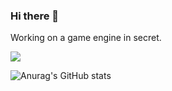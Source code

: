 ### Hi there 👋
Working on a game engine in secret.

<img src="https://skillicons.dev/icons?i=git,cpp,c,cs,arduino,py,cmake,powershell" />

![Anurag's GitHub stats](https://github-readme-stats.vercel.app/api?username=AlmartDev&show_icons=false&theme=light&count_private=true)
